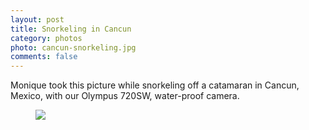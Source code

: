 ```yaml
---
layout: post
title: Snorkeling in Cancun
category: photos
photo: cancun-snorkeling.jpg
comments: false
---
```


Monique took this picture while snorkeling off a catamaran in Cancun, Mexico,
with our Olympus 720SW, water-proof camera.
<!-- break -->

<figure class="expand">
  <img src="/img/photos/content/cancun-snorkeling.jpg" />
</figure>
